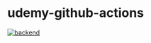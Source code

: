 # udemy-github-actions

[![backend](https://github.com/yoshii04/udemy-github-actions/actions/workflows/backend.yml/badge.svg)](https://github.com/yoshii04/udemy-github-actions/actions/workflows/backend.yml)